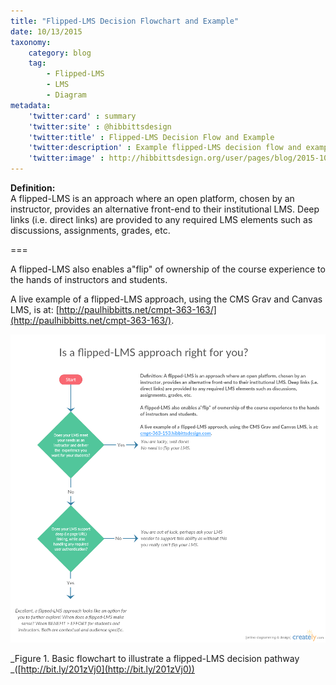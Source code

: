 ```yaml
---
title: "Flipped-LMS Decision Flowchart and Example"
date: 10/13/2015
taxonomy:
    category: blog
    tag:
        - Flipped-LMS
        - LMS
        - Diagram
metadata:
    'twitter:card' : summary
    'twitter:site' : @hibbittsdesign
    'twitter:title' : Flipped-LMS Decision Flow and Example
    'twitter:description' : Example flipped-LMS decision flow and example.
    'twitter:image' : http://hibbittsdesign.org/user/pages/blog/2015-10-13-flipped-lms-decision-flowchart/Flipped-LMS.png
---
```


**Definition:**  
A flipped-LMS is an approach where an open platform, chosen by an instructor, provides an alternative front-end to their institutional LMS. Deep links (i.e. direct links) are provided to any required LMS elements such as discussions, assignments, grades, etc.

===

A flipped-LMS also enables a"flip" of ownership of the course experience to the hands of instructors and students.

A live example of a flipped-LMS approach, using the CMS Grav and Canvas LMS, is at:
[http://paulhibbitts.net/cmpt-363-163/](http://paulhibbitts.net/cmpt-363-163/).

![Flipped-LMS Approach Decision Flowchart](../2015-10-13-flipped-lms-decision-flowchart/Flipped-LMS.png)

_Figure 1. Basic flowchart to illustrate a flipped-LMS decision pathway _([http://bit.ly/201zVj0](http://bit.ly/201zVj0))
